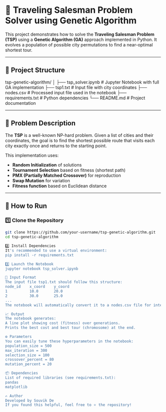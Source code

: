# 🧬 Traveling Salesman Problem Solver using Genetic Algorithm

This project demonstrates how to solve the **Traveling Salesman Problem (TSP)** using a **Genetic Algorithm (GA)** approach implemented in Python. It evolves a population of possible city permutations to find a near-optimal shortest tour.

---

## 📁 Project Structure

tsp-genetic-algorithm/
│
├── tsp_solver.ipynb # Jupyter Notebook with full GA implementation
├── tsp1.txt # Input file with city coordinates
├── nodes.csv # Processed input file used in the notebook
├── requirements.txt # Python dependencies
└── README.md # Project documentation


---

## 🧠 Problem Description

The **TSP** is a well-known NP-hard problem. Given a list of cities and their coordinates, the goal is to find the shortest possible route that visits each city exactly once and returns to the starting point.

This implementation uses:
- **Random Initialization** of solutions
- **Tournament Selection** based on fitness (shortest path)
- **PMX (Partially Matched Crossover)** for reproduction
- **Swap Mutation** for variation
- **Fitness function** based on Euclidean distance

---

## 🚀 How to Run

### 1️⃣ Clone the Repository

```bash
git clone https://github.com/your-username/tsp-genetic-algorithm.git
cd tsp-genetic-algorithm

2️⃣ Install Dependencies
It's recommended to use a virtual environment:
pip install -r requirements.txt

3️⃣ Launch the Notebook
jupyter notebook tsp_solver.ipynb

📌 Input Format
The input file tsp1.txt should follow this structure:
node_id    x_coord    y_coord
1          10.0       20.0
2          30.0       25.0
...
The notebook will automatically convert it to a nodes.csv file for internal processing.

📈 Output
The notebook generates:
A line plot showing cost (fitness) over generations.
Prints the best cost and best tour (chromosome) at the end.

⚙️ Parameters
You can easily tune these hyperparameters in the notebook:
population_size = 500
max_iteration = 300
selection_size = 100
crossover_percent = 80
mutation_percent = 20

📦 Dependencies
List of required libraries (see requirements.txt):
pandas
matplotlib

✍️ Author
Developed by Souvik De
If you found this helpful, feel free to ⭐ the repository!
